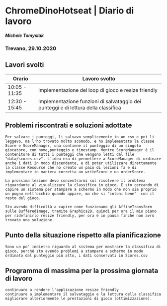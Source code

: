

# ChromeDinoHotseat | Diario di lavoro
##### Michele Tomyslak
### Trevano, 29.10.2020

## Lavori svolti


|Orario        |Lavoro svolto                 |
|--------------|------------------------------|
|10:05 - 11:35   | Implementazione del loop di gioco e resize friendly|
|12:30 - 15:45| Implementazione funzioni di salvataggio dei punteggi e di lettura della classifica  |


##  Problemi riscontrati e soluzioni adottate
	Per salvare i punteggi, li salvavo semplicemente in un csv e poi li leggevo, ma l'ho trovato molto scomodo, e ho implementato la classe Score e ScoreManager, una contiene il punteggio di un singolo giocatore, con nome,punteggio e timestamp. Mentre ScoreManager è il contenitore di tutti i punteggi che vengono letti dal file "data/scores.csv". L'idea era di permettere a ScoreManager di ordinare anche i dati in modo discendente, e di poter utilizzare direttamente la classe Resource che ho creato un paio di lezioni fa e di implementare in maniera corretta un writeScore e un orderScore.

	La prossima lezione devo concentrarmi sul risolvere il problema riguardante al visualizzare la classifica in gioco. E sto cercando di capire un sistema per stampare a schermo in modo che non sia proprio un pugno nell'occhio quando appare, ma che si "intoni bene"  con il resto del gioco.

	Sto avendo difficoltà a capire come funzionano gli AffineTransform sulle BufferedImage, tramite Graphics2D, quindi per ora il mio piano per ridefinirlo resize friendly, per ora è in pausa finché non avrò trovato una soluzione.
	
	

##  Punto della situazione rispetto alla pianificazione
	Sono un po' indietro riguardo al sistema per mostrare la classifica di gioco, perché sto avendo problemi a stampare a schermo in modo ordinato dal punteggio più alto, i dati conservati in Scores.csv



## Programma di massima per la prossima giornata di lavoro
	
	continuare a rendere l'applicazione resize friendly
	continuare a implementare il salvataggio e la lettura della classifica
	migliorare ulteriormente le prestazioni di gioco (ottimizzazione).